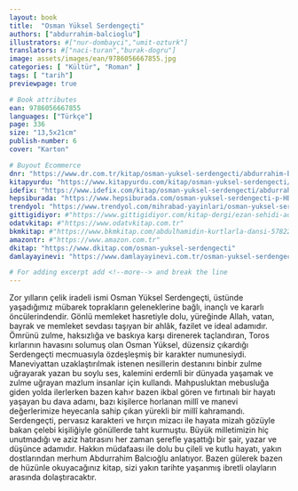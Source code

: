 ```yaml
---
layout: book
title:  "Osman Yüksel Serdengeçti"
authors: ["abdurrahim-balcioglu"]
illustrators: #["nur-dombayci","umit-ozturk"]
translators: #["naci-turan","burak-dogru"]
image: assets/images/ean/9786056667855.jpg
categories: [ "Kültür", "Roman" ]
tags: [ "tarih"]
previewpage: true

# Book attributes
ean: 9786056667855
languages: ["Türkçe"]
page: 336
size: "13,5x21cm"
publish-number: 6
cover: "Karton"

# Buyout Ecommerce
dnr: "https://www.dr.com.tr/kitap/osman-yuksel-serdengecti/abdurrahim-balcioglu/edebiyat/biyografi-oto-biyografi/urunno=0000000719257"
kitapyurdu: "https://www.kitapyurdu.com/kitap/osman-yuksel-serdengecti/406829.html&filter_name=OSMAN+Y%C3%9CKSEL+SERDENGE%C3%87T%C4%B0"
idefix: "https://www.idefix.com/kitap/osman-yuksel-serdengecti/abdurrahim-balcioglu/edebiyat/biyografi-oto-biyografi/urunno=0000000719257"
hepsiburada: "https://www.hepsiburada.com/osman-yuksel-serdengecti-p-HBV000002ADKY"
trendyol: "https://www.trendyol.com/mihrabad-yayinlari/osman-yuksel-serdengecti-p-3309311"
gittigidiyor: #"https://www.gittigidiyor.com/kitap-dergi/ezan-sehidi-adnan-menderes_pdp_732728793"
odatvkitap: #"https://www.odatvkitap.com.tr"
bkmkitap: #"https://www.bkmkitap.com/abdulhamidin-kurtlarla-dansi-578226"
amazontr: #"https://www.amazon.com.tr"
dkitap: "https://www.dkitap.com/osman-yuksel-serdengecti"
damlayayinevi: "https://www.damlayayinevi.com.tr/osman-yuksel-serdengecti"

# For adding excerpt add <!--more--> and break the line
---
```

Zor yılların çelik iradeli ismi Osman Yüksel Serdengeçti, üstünde yaşadığımız mübarek toprakların geleneklerine bağlı, inançlı ve kararlı öncülerindendir. Gönlü memleket hasretiyle dolu, yüreğinde Allah, vatan, bayrak ve memleket sevdası taşıyan bir ahlâk, fazilet ve ideal adamıdır. Ömrünü zulme, haksızlığa ve baskıya karşı direnerek taçlandıran, Toros kırlarının havasını solumuş olan Osman Yüksel, düzensiz çıkardığı Serdengeçti mecmuasıyla özdeşleşmiş bir karakter numunesiydi. Maneviyattan uzaklaştırılmak istenen nesillerin destanını binbir zulme uğrayarak yazan bu soylu ses, kalemini erdemli bir dünyada yaşamak ve zulme uğrayan mazlum insanlar için kullandı.
Mahpusluktan mebusluğa giden yolda ilerlerken bazen kah›r bazen ikbal gören ve fırtınalı bir hayatı yaşayan bu dava adamı, bazı kişilerce horlanan millî ve manevi değerlerimize heyecanla sahip çıkan yürekli bir millî kahramandı. Serdengeçti, pervasız karakteri ve hırçın mizacı ile hayata mizah gözüyle bakan çelebi kişiliğiyle gönüllerde taht kurmuştu. Büyük milletimizin hiç unutmadığı ve aziz hatırasını her zaman şerefle yaşattığı bir şair, yazar ve düşünce adamıdır. Hakkın müdafaası ile dolu bu çileli ve kutlu hayatı, yakın dostlarından merhum Abdurrahim Balcıoğlu anlatıyor. Bazen gülerek bazen de hüzünle okuyacağınız kitap, sizi yakın tarihte yaşanmış ibretli olayların arasında dolaştıracaktır.
<!--more--> 